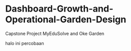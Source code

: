 # Dashboard-Growth-and-Operational-Garden-Design
Capstone Project MyEduSolve and Oke Garden

halo ini percobaan
